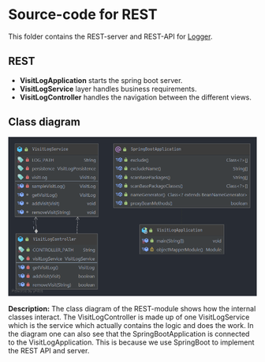 # Source-code for REST

This folder contains the REST-server and REST-API for [Logger](../../README.md).

## REST

* **VisitLogApplication** starts the spring boot server.
* **VisitLogService** layer handles business requirements.
* **VisitLogController** handles the navigation between the different views.

## Class diagram

![Rest class diagram](/logger/diagrams/rest_class_diagram.png)

**Description:**
The class diagram of the REST-module shows how the internal classes interact. 
The VisitLogController is made up of one VisitLogService which is the service which actually contains the logic and does the work.
In the diagram one can also see that the SpringBootApplication is connected to the VisitLogApplication. This is because we use SpringBoot to implement the REST API and server.
